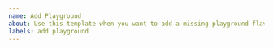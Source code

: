 ```yaml
---
name: Add Playground
about: Use this template when you want to add a missing playground flavour to an existing project
labels: add playground
---
```


<!-- Please past your new project link below and press Submit -->
